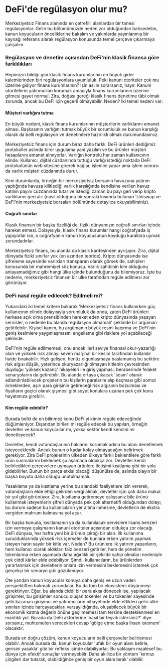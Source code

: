 # DeFi'de regülasyon olur mu?

Merkeziyetsiz Finans alanında en çetrefilli alanlardan bir tanesi regülasyonlar. Gelin bu bölümümüzde neden zor olduğundan bahsedelim, kanun koyucuların önceliklerine bakalım ve yakınlarda yayınlanmış bir kaynağı referans alarak regülasyon konusunda temel çerçeve çıkarmaya çalışalım. 

### Regülasyon ve denetim açısından DeFi'nin klasik finansa göre farklılıkları

Hepimizin bildiği gibi klasik finans kurumlarının en büyük gider kalemlerinden biri regülasyonlara uyumluluk. Peki kanuni otoriteler çok mu üzerine gidiyor finans kurumlarının? İşin aslını sorarsanız, hayır. Kanuni otoritelerin yatırımcıları korumak amacıyla finans kurumlarının üzerine gitmesi gayet normal. Zira, doğası gereği klasik finans denetime tâbi olmak zorunda, ancak bu DeFi için geçerli olmayabilir. Neden? İki temel nedeni var: 

#### Müşteri varlığını tutma

En büyük nedeni, klasik finans kurumlarının müşterilerin varlıklarını emanet alması. Başkasının varlığını tutmak büyük bir sorumluluk ve bunun karşılığı olarak da belli regülasyon ve denetimlere hazırlıklı olmak durumundasınıız. 

Merkeziyetsiz finans için durum biraz daha farklı: DeFi ürünleri dediğimiz protokoller aslında birer uygulama yani yazılım ve bu ürünler müşteri hesaplarını emanet almıyorlar. Varlığın kontrolü her zaman kullanıcının elinde. Kullanıcı, dijital cüzdanında tuttuğu varlığı istediği noktada DeFi protokolünün web sitesine girerek bağlar, işlemini yapar ama işlem sonrası da varlık müşteri cüzdanında durur. 

Kimi durumlarda, örneğin bir merkeziyetsiz borsanın havuzuna yatırım yaptığında havuza kilitlediği varlık karşılığında kendisine verilen havuz katılım payını cüzdanında tutar ve istediği zaman bu payı geri verip kripto varlıklarını geri alır \(nasıl olduğunu bir sonraki kısımda bulunan 'Uniswap ve DeFi'nin merkeziyetsiz borsaları bölümünde detaylıca okuyabilirsiniz\). 

#### Coğrafi sınırlar 

Klasik finansın bir başka özelliği de, fiziki dünyamızın coğrafi sınırları içinde hareket etmesi. Dolayısıyla, klasik finans kurumlar hangi coğrafyada iş yapıyorlar ise, o coğrafyanın kanun koyucusunun koyduğu kurallara uymak zorundadırlar. 

Merkeziyetsiz finans, bu alanda da klasik kardeşinden ayrışıyor. Zira, dijital dünyada fiziki sınırlar yok \(en azından teoride\). Kripto dünyasında ise şifreleme sayesinde varlıkları transparan olarak görsek de, sahipleri konusunda bir mahremiyet söz konusu. Varlık sahibinin kim olduğunu anlayamadığımız gibi hangi ülke içinde bulunduğunu da bilemiyoruz. İşte bu nedenle, merkeziyetsiz finansın bir ülke tarafından regüle edilmesi zor görünüyor. 

### DeFi nasıl regüle edilecek? Edilmeli mi?

Yukarıdaki iki temel kritere bakarak 'Merkeziyetsiz finans kullanırken güç kullanıcının elinde dolayısıyla sorumluluk da onda, zaten DeFi ürünleri herkese açık olma prensibinden hareket eden kripto dünyasında yaşayan servisler, o nedenle bu alanda regülasyon olmamalı' şeklinde bir argüman getirilebilir. Kişisel kanım, bu argümanın büyük resmi kaçırma ve DeFi'nin geniş kesimlere yaygınlaşmasını engelleme gibi risklere yol açabileceği şeklinde. 

DeFi'nin regüle edilmemesi, onu ancak ileri seviye finansal okur-yazarlığı olan ve yüksek risk almayı seven marjinal bir kesim tarafından kullanılır halde bırakabilir. Hızlı gelişen, henüz olgunlaşmaya başlamamış bu sektöre risk algısı düşük, yeterince okuryazarlığı olmayan kitlenin çevresinden duyduğu 'yüksek kazanç' hikayeleri ile giriş yapması, beraberinde felaket senaryolarını da getirebilir. Bu alanda ortaya çıkacak 'scam' olarak adlandırılabilecek projelerin bu kişilerin paralarını alıp kaçması gibi somut örneklerden, aşırı para girişinin getireceği risk algısının bozulması ve fiyatların geçici olarak şişmesi gibi soyut konulara uzanan pek çok konu hayatımıza girebilir. 

#### Kim regüle edebilir?

Burada belki de en bilinmez konu DeFi'yi kimin regüle edeceğinde düğümleniyor. Dışarıdan birileri mi regüle edecek bu yapıları, örneğin devletler ve kanun koyucular mı, yoksa sektör kendi kendini mi denetleyecek? 

Devletler, kendi vatandaşlarının haklarını korumak adına bu alanı denetlemek isteyeceklerdir. Ancak bunun o kadar kolay olmayacağını belirtmek gerekiyor. Zira DeFi projelerinin ülkeden ülkeye farklı beklentilere göre farklı ürün sunmalarını beklemek şu aşamada oldukça zor. Devletler kendi belirledikleri çerçevelere uymayan ürünlere iletişimi kısıtlama gibi bir yola gidebilirler. Bunun bir parça etkisi olacağı düşünülse de, aslında olayın bir başka boyutu daha olduğu unutulmamalı. 

Yasaklama ya da kısıtlama yerine bu alandaki faaliyetlere izin vererek, vatandaşların elde ettiği gelirden vergi almak, devletler için çok daha makul bir yol gibi görünüyor. Zira, kısıtlama getiremeye çalışsanız bile  ürünü kullanmak isteyenlerin şifreli dünyada pek çok alternatifi olduğundan dolayı, bu durum sadece bu kullanıcıların yer altına inmesine, devletlerin de ekstra vergiden mahrum kalmasına yol açar. 

Bir başka konuda, kısıtlamanın ya da kullanılacak servislere lisans benzeri izin vermeye çalışmanın kanuni otoriteler açısından oldukça zor olacağı. DeFi dünyası, her hafta yeni bir ürünün çıktığı bir alan. İlk kullanıma sunulduklarında yüksek risk içerseler de bunlara erken yatırım yapmak isteyen hatırı sayılır bir kitle var. Neden? Bu ürünlere ilk yatırım yapanların, hem kullanıcı olarak aldıkları faiz benzeri getiriler, hem de yönetim tokenlarına erken aşamada daha ağırlıklı bir şekilde sahip olmaları nedeniyle çok ciddi kârlar elde edebiliyor. Şimdi, kullanıcıların, bu ürünlerden yararlanmak için devletlerin onlara izin vermesini beklemesini istemek çok gerçekçi bir senaryo gibi gözükmüyor. 

Öte yandan kanun koyucular konuya daha geniş ve uzun vadeli perspektiften bakmak zorundalar. Bu da tüm bir ekosistemi düşünmeyi gerektiriyor. Eğer, bu alanda ciddi bir para akışı dönecek ise, yapılacak girişimler, bu girişimler sonucu oluşan tokenler ve bu tokenler sayesinde gelir kazanan girişimci ve yatırımcıların nihayetinde elde ettikleri geliri ülke sınırları içinde harcayacakları varsayıldığında, oluşabilecek büyük bir ekonomik katma değerin önüne geçilmemesi tam tersine desteklenmesi en mantıklı yol. Burada da DeFi aktörlerine 'nasıl bir teşvik istersiniz?' diye sorsanız, muhtemelen verecekleri cevap 'gölge etme başka ihsan istemem' olacaktır. 

Burada en doğru çözüm, kanun koyucuların belli çerçeveler belirlemesi olabilir. Ancak burada da, kanun koyucular 'ufak bir oyun alanı belirle, gerisini yasakla' gibi bir refleks içinde olabiliyorlar.  Bu yaklaşım maalesef bu dünya için efektif sonuçlar vermeyebilir. Daha akıllıca bir yöntem 'kırmızı çizgileri dar tutarak, olabildiğince geniş bir oyun alanı bırak' olabilir. 

